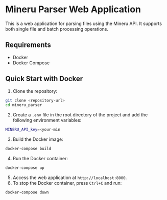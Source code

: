 # Mineru Parser Web Application

This is a web application for parsing files using the Mineru API. It supports both single file and batch processing operations.

## Requirements

- Docker
- Docker Compose

## Quick Start with Docker

1. Clone the repository:
```bash
git clone <repository-url>
cd mineru_parser
```
2. Create a `.env` file in the root directory of the project and add the following environment variables:
```bash
MINERU_API_key=<your-min
```
3. Build the Docker image:
```bash
docker-compose build
```
4. Run the Docker container:
```bash
docker-compose up
```
5. Access the web application at `http://localhost:8000`.
6. To stop the Docker container, press `Ctrl+C` and run:
```bash
docker-compose down
```